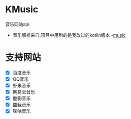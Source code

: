 # KMusic
音乐网站api
- 音乐解析来自,项目中用到的是我改过的kotlin版本
-[music](https://github.com/maicong/music)

# 支持网站
- [x] 百度音乐
- [x] QQ音乐
- [x] 虾米音乐
- [x] 网易云音乐
- [x] 酷狗音乐
- [x] 酷我音乐
- [x] 咪咕音乐